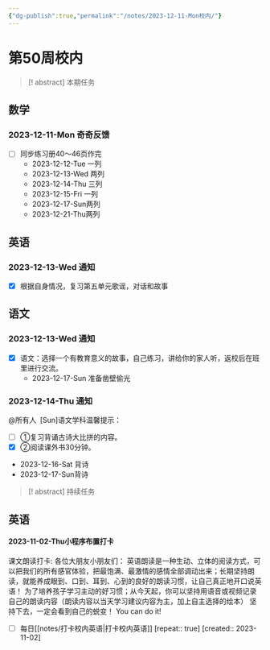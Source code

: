 ```yaml
---
{"dg-publish":true,"permalink":"/notes/2023-12-11-Mon校内/"}
---
```



# 第50周校内
> [! abstract] 本期任务
## 数学
### 2023-12-11-Mon 奇奇反馈
- [ ] 同步练习册40～46页作完
	- 2023-12-12-Tue 一列
	- 2023-12-13-Wed 两列
	- 2023-12-14-Thu 三列
	- 2023-12-15-Fri 一列
	- 2023-12-17-Sun两列
	- 2023-12-21-Thu两列
## 英语
### 2023-12-13-Wed 通知
- [x] 根据自身情况，复习第五单元歌谣，对话和故事
## 语文
### 2023-12-13-Wed 通知
- [x] 语文：选择一个有教育意义的故事，自己练习，讲给你的家人听，返校后在班里进行交流。
	- 2023-12-17-Sun 准备凿壁偷光
### 2023-12-14-Thu 通知
@所有人 
[Sun]语文学科温馨提示：
- [ ] ①复习背诵古诗大比拼的内容。
- [x] ②阅读课外书30分钟。
- 2023-12-16-Sat 背诗
- 2023-12-17-Sun背诗

> [! abstract] 持续任务

## 英语

<div class="transclusion internal-embed is-loaded"><div class="markdown-embed">



#### 2023-11-02-Thu小程序布置打卡


课文朗读打卡:
各位大朋友小朋友们：
      英语朗读是一种生动、立体的阅读方式，可以把我们的所有感官体验，把最饱满、最激情的感情全部调动出来；长期坚持朗读，就能养成眼到、口到、耳到、心到的良好的朗读习惯，让自己真正地开口说英语！
为了培养孩子学习主动的好习惯；从今天起，你可以坚持用语音或视频记录自己的朗读内容（朗读内容以当天学习建议内容为主，加上自主选择的绘本）
坚持下去，一定会看到自己的蜕变！
You can do it! 
- [ ]  每日[[notes/打卡校内英语\|打卡校内英语]]  [repeat:: true]  [created:: 2023-11-02] 


</div></div>
